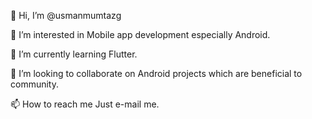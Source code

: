 👋 Hi, I’m @usmanmumtazg

👀 I’m interested in Mobile app development especially Android.

🌱 I’m currently learning Flutter.

💞️ I’m looking to collaborate on Android projects which are beneficial to community.

📫 How to reach me Just e-mail me.
